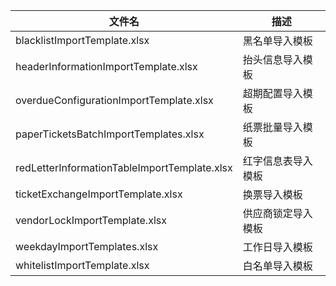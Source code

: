 | 文件名                                          | 描述        |
|----------------------------------------------|-----------|
| blacklistImportTemplate.xlsx                 | 黑名单导入模板   |
| headerInformationImportTemplate.xlsx         | 抬头信息导入模板  |
| overdueConfigurationImportTemplate.xlsx      | 超期配置导入模板  |
| paperTicketsBatchImportTemplates.xlsx        | 纸票批量导入模板  |
| redLetterInformationTableImportTemplate.xlsx | 红字信息表导入模板 |
| ticketExchangeImportTemplate.xlsx            | 换票导入模板    |
| vendorLockImportTemplate.xlsx                | 供应商锁定导入模板 |
| weekdayImportTemplates.xlsx                  | 工作日导入模板   |
| whitelistImportTemplate.xlsx                 | 白名单导入模板   |